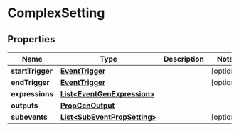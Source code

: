 

# ComplexSetting


## Properties

| Name | Type | Description | Notes |
|------------ | ------------- | ------------- | -------------|
|**startTrigger** | [**EventTrigger**](EventTrigger.md) |  |  [optional] |
|**endTrigger** | [**EventTrigger**](EventTrigger.md) |  |  [optional] |
|**expressions** | [**List&lt;EventGenExpression&gt;**](EventGenExpression.md) |  |  |
|**outputs** | [**PropGenOutput**](PropGenOutput.md) |  |  |
|**subevents** | [**List&lt;SubEventPropSetting&gt;**](SubEventPropSetting.md) |  |  [optional] |



